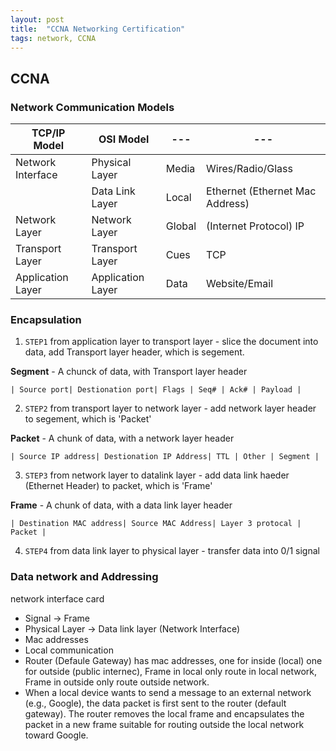 ```yaml
---
layout: post
title:  "CCNA Networking Certification"
tags: network, CCNA 
---
```


## CCNA


### Network Communication Models


| TCP/IP Model        | OSI Model         | ---   | ---                           |
|---------------------|-------------------|-------|-------------------------------|
| Network Interface   | Physical Layer    | Media | Wires/Radio/Glass             |
|                     | Data Link Layer   | Local | Ethernet (Ethernet Mac Address)|
| Network Layer       | Network Layer     | Global | (Internet Protocol) IP        |
| Transport Layer     | Transport Layer   | Cues  | TCP                           |
| Application Layer   | Application Layer | Data  | Website/Email                 |


### Encapsulation

1. `STEP1` from application layer to transport layer - slice the document into data, add Transport layer header, which is segement.

**Segment** - A chunck of data, with Transport layer header 

```
| Source port| Destionation port| Flags | Seq# | Ack# | Payload | 

```

2. `STEP2` from transport layer to network layer - add network layer header to segement, which is 'Packet'

**Packet** - A chunk of data, with a network layer header


```
| Source IP address| Destionation IP Address| TTL | Other | Segment | 

```
3. `STEP3` from network layer to datalink layer -  add data link haeder (Ethernet Header) to packet, which is  'Frame'


**Frame** - A chunk of data, with a data link layer header

```
| Destination MAC address| Source MAC Address| Layer 3 protocal | Packet | 

```

4. `STEP4` from data link layer to physical layer -  transfer data into 0/1 signal



### Data network and Addressing
network interface card 
  * Signal ->  Frame
  * Physical Layer -> Data link layer (Network Interface) 
  * Mac addresses
  * Local communication 
  * Router (Defaule Gateway) has mac addresses, one for inside (local) one for outside (public internec), Frame in local only route in local network, Frame in outside only route outside network.
  * When a local device wants to send a message to an external network (e.g., Google), the data packet is first sent to the router (default gateway). The router removes the local frame and encapsulates the packet in a new frame suitable for routing outside the local network toward Google.
